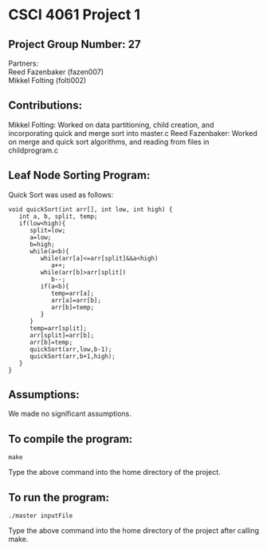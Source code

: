# CSCI 4061 Project 1
## Project Group Number: 27  
Partners:  
Reed Fazenbaker (fazen007)  
Mikkel Folting (folti002)

## Contributions:  
Mikkel Folting: Worked on data partitioning, child creation, and incorporating quick and merge sort into master.c 
Reed Fazenbaker: Worked on merge and quick sort algorithms, and reading from files in childprogram.c
  
## Leaf Node Sorting Program:  
Quick Sort was used as follows:
```
void quickSort(int arr[], int low, int high) {
   int a, b, split, temp;
   if(low<high){
      split=low;
      a=low;
      b=high;
      while(a<b){
         while(arr[a]<=arr[split]&&a<high)
            a++;
         while(arr[b]>arr[split])
            b--;
         if(a<b){
            temp=arr[a];
            arr[a]=arr[b];
            arr[b]=temp;
         }
      }
      temp=arr[split];
      arr[split]=arr[b];
      arr[b]=temp;
      quickSort(arr,low,b-1);
      quickSort(arr,b+1,high);
   }
}
```

## Assumptions:  
We made no significant assumptions.

## To compile the program:  
```
make
```
Type the above command into the home directory of the project. 

## To run the program:  
```
./master inputFile
```
Type the above command into the home directory of the project after calling make.
